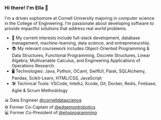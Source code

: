 ### Hi there! I'm Ella 👋

I'm a driven sophomore at Cornell University majoring in computer science in the College of Engineering. I'm passionate about developing software to provide impactful solutions that address real world problems.

- 🔎 My current interests include full-stack development, database management, machine-learning, data science, and entrepreneurship.
- 📚 My relevant coursework includes Object-Oriented Programming & Data Structures, Functional Programming, Discrete Structures, Linear Algebra, Multivariable 
    Calculus, and Engineering Applications of Operations Research.
- 🖥️ Technologies: Java, Python, OCaml, SwiftUI, Flask, SQLAlchemy, Pandas, Scikit-Learn, HTML/CSS, JavaScript
- 🛠️ Technical Tools: VSCode, IntelliJ, Xcode, Git, Docker, Redis, Firebase, Agile & Scrum Methodology

📊 Data Engineer [@cornelldatascience](https://github.com/CornellDataScience)<br/>
⚙️ Former Co-Captain of [@edgemontrobotics](https://github.com/edgemontrobotics)<br/>
💻 Former Co-President of [@ehsprogramming](https://github.com/ehsprogramming)
